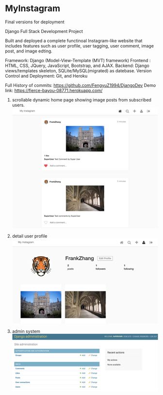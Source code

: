 # MyInstagram
Final versions for deployment 


Django Full Stack Development Project 

Built and deployed a complete functinoal Instagram-like website that includes features such as user profile, user tagging, user comment, image post, and image edting. 

Framework: Django (Model-View-Template (MVT) framework)
Frontend : HTML, CSS, JQuery, JavaScript, Bootstrap, and AJAX.
Backend: Django views/templates skeleton, SQLite/MySQL(migrated) as datebase. 
Version Control and Deployment: Git, and Heroku

Full History of commits: https://github.com/FengyuZ1994/DjangoDev
Demo link: https://fierce-bayou-08771.herokuapp.com/

1. scrollable dynamic home page showing image posts from subscribed users. 
![scrollable dynamic home page showing image posts from subscribed users](https://raw.githubusercontent.com/FengyuZ1994/MyInstagram/master/demo1.png)

2. detail user profile
![enter image description here](https://raw.githubusercontent.com/FengyuZ1994/MyInstagram/master/demo2.png)

3. admin system 
![enter image description here](https://raw.githubusercontent.com/FengyuZ1994/MyInstagram/master/demo3.png)
